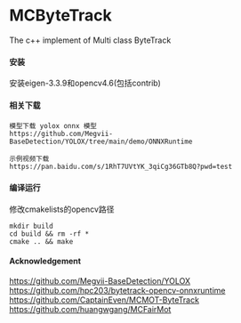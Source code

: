 # MCByteTrack
The c++ implement of Multi class ByteTrack

#### 安装
安装eigen-3.3.9和opencv4.6(包括contrib)

#### 相关下载
```
模型下载 yolox onnx 模型
https://github.com/Megvii-BaseDetection/YOLOX/tree/main/demo/ONNXRuntime 

示例视频下载
https://pan.baidu.com/s/1RhT7UVtYK_3qiCg36GTb8Q?pwd=test
```
#### 编译运行
修改cmakelists的opencv路径

```
mkdir build 
cd build && rm -rf * 
cmake .. && make 
```

#### Acknowledgement
https://github.com/Megvii-BaseDetection/YOLOX
https://github.com/hpc203/bytetrack-opencv-onnxruntime
https://github.com/CaptainEven/MCMOT-ByteTrack
https://github.com/huangwgang/MCFairMot


